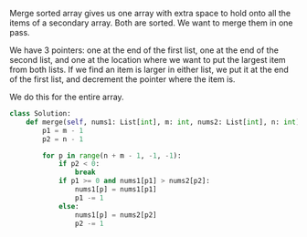 Merge sorted array gives us one array with extra space to hold onto all the items of a secondary array. Both are sorted. We want to merge them in one pass.

We have 3 pointers: one at the end of the first list, one at the end of the second list, and one at the location where we want to put the largest item from both lists.
If we find an item is larger in either list, we put it at the end of the first list, and decrement the pointer where the item is.

We do this for the entire array.

```python
class Solution:
    def merge(self, nums1: List[int], m: int, nums2: List[int], n: int) -> None:
        p1 = m - 1
        p2 = n - 1

        for p in range(n + m - 1, -1, -1):
            if p2 < 0:
                break
            if p1 >= 0 and nums1[p1] > nums2[p2]:
                nums1[p] = nums1[p1]
                p1 -= 1
            else:
                nums1[p] = nums2[p2]
                p2 -= 1
```